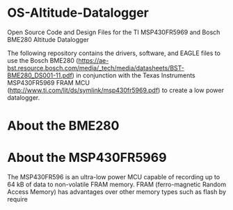 # OS-Altitude-Datalogger
Open Source Code and Design Files for the TI MSP430FR5969 and Bosch BME280 Altitude Datalogger

The following repository contains the drivers, software, and EAGLE files to use the Bosch BME280 (https://ae-bst.resource.bosch.com/media/_tech/media/datasheets/BST-BME280_DS001-11.pdf) in conjunction with the Texas Instruments MSP430FR5969 FRAM MCU (http://www.ti.com/lit/ds/symlink/msp430fr5969.pdf) to create a low power datalogger. 

# About the BME280

# About the MSP430FR5969
The MSP430FR596 is an ultra-low power MCU capable of recording up to 64 kB of data to non-volatile FRAM memory.  FRAM (ferro-magnetic Random Access Memory) has advantages over other memory types such as flash by require 
